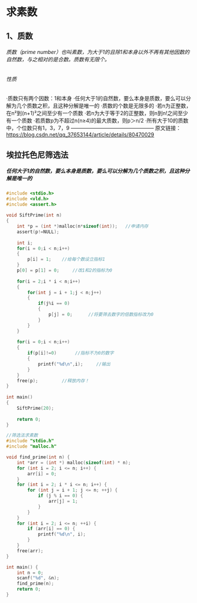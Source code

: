 # 求素数

## 1、质数

######        质数（prime number）也叫素数，为大于1的且除1和本身以外不再有其他因数的自然数，与之相对的是合数。质数有无限个。

 

###### 性质

·质数只有两个因数：1和本身
·任何大于1的自然数，要么本身是质数，要么可以分解为几个质数之积，且这种分解是唯一的
·质数的个数是无限多的
·若n为正整数，在n²到(n+1)²之间至少有一个质数
·若n为大于等于2的正整数，则n到n!之间至少有一个质数
·若质数p为不超过n(n≥4)的最大质数，则p＞n/2
·所有大于10的质数中，个位数只有1，3，7，9
————————————————
原文链接：https://blog.csdn.net/qq_37653144/article/details/80470029

## 埃拉托色尼筛选法

##### 任何大于1的自然数，要么本身是质数，要么可以分解为几个质数之积，且这种分解是唯一的

```c
#include <stdio.h>
#include <vld.h>
#include <assert.h>
 
void SiftPrime(int n)
{
	int *p = (int *)malloc(n*sizeof(int));   //申请内存
    assert(p!=NULL);
	
	int i;
	for(i = 0;i < n;i++)
	{
		p[i] = 1;    //给每个数设立指标1
	}
	p[0] = p[1] = 0;     //改1和2的指标为0
 
	for(i = 2;i * i < n;i++)
	{
		for(int j = i + 1;j < n;j++)
		{
			if(j%i == 0)
			{
				p[j] = 0;      //将要筛去数字的倍数指标改为0
			}
		}
	}
 
	for(i = 0;i < n;i++)
	{
		if(p[i]!=0)       //指标不为0的数字
		{
			printf("%d\n",i);     //输出
		}
	}
	free(p);         //释放内存！
}
 
int main()
{
	SiftPrime(20);
 
	return 0;
}
```

```C
//筛选法求素数
#include "stdio.h"
#include "malloc.h"

void find_prime(int n) {
    int *arr = (int *) malloc(sizeof(int) * n);
    for (int i = 2; i <= n; i++) {
        arr[i] = 0;
    }
    for (int i = 2; i * i <= n; i++) {
        for (int j = i + 1; j <= n; ++j) {
            if (j % i == 0) {
                arr[j] = 1;
            }
        }
    }
    for (int i = 2; i <= n; ++i) {
        if (arr[i] == 0) {
            printf("%d\n", i);
        }
    }
    free(arr);
}

int main() {
    int n = 0;
    scanf("%d", &n);
    find_prime(n);
    return 0;
}
```

